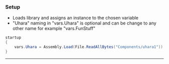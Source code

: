### Setup
- Loads library and assigns an instance to the chosen variable
- "Uhara" naming in "vars.Uhara" is optional and can be change to any other name for example "vars.FunStuff"
```c#
startup
{
    vars.Uhara = Assembly.Load(File.ReadAllBytes("Components/uhara1")).CreateInstance("Main");
}
```
------------------------------

